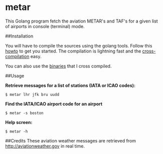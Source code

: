 # metar

This Golang program fetch the aviation METAR's and TAF's for a given list of airports in console (terminal) mode.

##Installation

You will have to compile the sources using the golang tools. Follow this [howto](https://golang.org/doc/code.html) to get you started. The compilation is lightning fast and the [cross-compilation](http://dave.cheney.net/2015/08/22/cross-compilation-with-go-1-5) easy.

You can also use the [binaries](https://github.com/esperlu/metar/tree/master/binaries) that I cross compiled.

##Usage

**Retrieve messages for a list of stations (IATA or ICAO codes):**

```$ metar lhr jfk bru uudd```


**Find the IATA/ICAO airport code for an airport**

```$ metar -s boston```

**Help screen:**

```$ metar -h```

##Credits
These aviation weather messages are retrieved from http://aviationweather.gov in real time.
